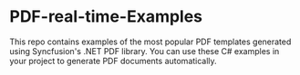 # PDF-real-time-Examples
This repo contains examples of the most popular PDF templates generated using Syncfusion's .NET PDF library. You can use these C# examples in your project to generate PDF documents automatically.
